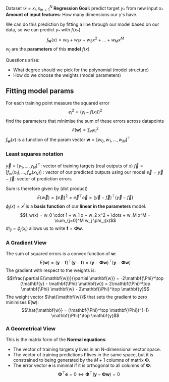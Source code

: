 Dataset $\mathcal{D}={x_i, x_i}_{n=1}^N$
**Regression Goal:** predict target $y_*$ from new input $x_*$
**Amount of input features**: How many dimensions our y's have. 

We can do this prediction by fitting a line through our model based on our data, so we can predict $y_*$ with $f(x_*)$
$$
f_\textbf{w}(x) = w_0 + w_1x + w_3x^2 + \dots + w_Mx^M
$$
$w_j$ are the **parameters** of this **model** $f(x)$

Questions arise:
- What degree should we pick for the polynomial (model structure)
- How do we choose the weights (model parameters)

## Fitting model params
For each training point measure the squared error
$$
e^2_i = (y_i-f(x_i))^2
$$
find the parameters that minimise the sum of these errors across datapoints
$$
\mathcal{E}(\textbf{w}) = \sum_N e^2_i
$$
$f_\textbf{w}(x)$ is a function of the param vector $\textbf{w} =[w_0, w_1, \dots, w_M]^\top$

### Least squares notation
$\vec{y} = [y_1,\dots, y_N]^\top$: vector of training targets (real outputs of $x$)
$\vec{f} = [f_w(x_1), \dots, f_w(x_N)]$ : vector of our predicted outputs using our model
$\vec{e} = \vec{y} - \vec{f}$: vector of prediction errors

Sum is therefore given by (dot product)
$$
E(\vec{w}) = \|\vec{e}\|^2 = \vec{e}^\top \vec{e} = (\vec{y} - \vec{f})^\top (\vec{y} - \vec{f})
$$
$\phi_j(x) = x^j$ is a **basis function** of our **linear in the parameters** model.
$$f_w(x) = w_0 \cdot 1 + w_1 x + w_2 x^2 + \dots + w_M x^M = \sum_{j=0}^M w_j \phi_j(x)$$
$\Phi_{ij} = \phi_j(x_i)$ allows us to write $\mathbf{f} = \mathbf{\Phi} \mathbf{w}$.

### A Gradient View
The sum of squared errors is a convex function of $\mathbf{w}$:
$$E(\mathbf{w}) = (\mathbf{y} - \mathbf{f})^\top (\mathbf{y} - \mathbf{f}) = (\mathbf{y} - \mathbf{\Phi} \mathbf{w})^\top (\mathbf{y} - \mathbf{\Phi} \mathbf{w})$$
The gradient with respect to the weights is:
$$\frac{\partial E(\mathbf{w})}{\partial \mathbf{w}} = -2\mathbf{\Phi}^\top (\mathbf{y} - \mathbf{\Phi} \mathbf{w}) = 2\mathbf{\Phi}^\top \mathbf{\Phi} \mathbf{w} - 2\mathbf{\Phi}^\top \mathbf{y}$$
The weight vector $\hat{\mathbf{w}}$ that sets the gradient to zero minimises $E(\mathbf{w})$:
$$\hat{\mathbf{w}} = (\mathbf{\Phi}^\top \mathbf{\Phi})^{-1} \mathbf{\Phi}^\top \mathbf{y}$$
### A Geometrical View
This is the matrix form of the **Normal equations**:
- The vector of training targets $\mathbf{y}$ lives in an N-dimensional vector space.
- The vector of training predictions $\mathbf{f}$ lives in the same space, but it is constrained to being generated by the $M + 1$ columns of matrix $\mathbf{\Phi}$.
- The error vector $\mathbf{e}$ is minimal if it is orthogonal to all columns of $\mathbf{\Phi}$:
$$\mathbf{\Phi}^\top \mathbf{e} = 0 \iff \mathbf{\Phi}^\top (\mathbf{y} - \mathbf{\Phi} \mathbf{w}) = 0$$


